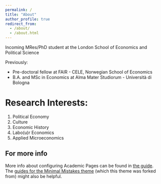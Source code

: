 ```yaml
---
permalink: /
title: "About"
author_profile: true
redirect_from: 
  - /about/
  - /about.html
---
```


Incoming MRes/PhD student at the London School of Economics and Political Science

Previously: 
- Pre-doctoral fellow at FAIR - CELE, Norwegian School of Economics
- B.A. and MSc in Economics at Alma Mater Studiorum - Università di Bologna

Research Interests:
======
1. Political Economy
1. Culture
1. Economic History
1. Labo(u)r Economics
1. Applied Microeconomics

For more info
------
More info about configuring Academic Pages can be found in [the guide](https://academicpages.github.io/markdown/). The [guides for the Minimal Mistakes theme](https://mmistakes.github.io/minimal-mistakes/docs/configuration/) (which this theme was forked from) might also be helpful.
